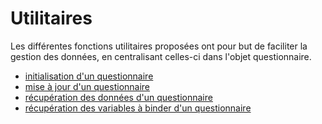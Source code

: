 # Utilitaires

Les différentes fonctions utilitaires proposées ont pour but de faciliter la gestion des données, en centralisant celles-ci dans l'objet questionnaire.

- [initialisation d'un questionnaire](./init-questionnaire.md)
- [mise à jour d'un questionnaire](./handler.md)
- [récupération des données d'un questionnaire](./get-data.md)
- [récupération des variables à binder d'un questionnaire](./bindings.md)
